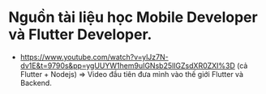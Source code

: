 # Nguồn tài liệu học Mobile Developer và Flutter Developer.
- https://www.youtube.com/watch?v=ylJz7N-dv1E&t=9790s&pp=ygUUYW1hem9uIGNsb25lIGZsdXR0ZXI%3D (cả Flutter + Nodejs) => Video đầu tiên đưa mình vào thế giới Flutter và Backend.
